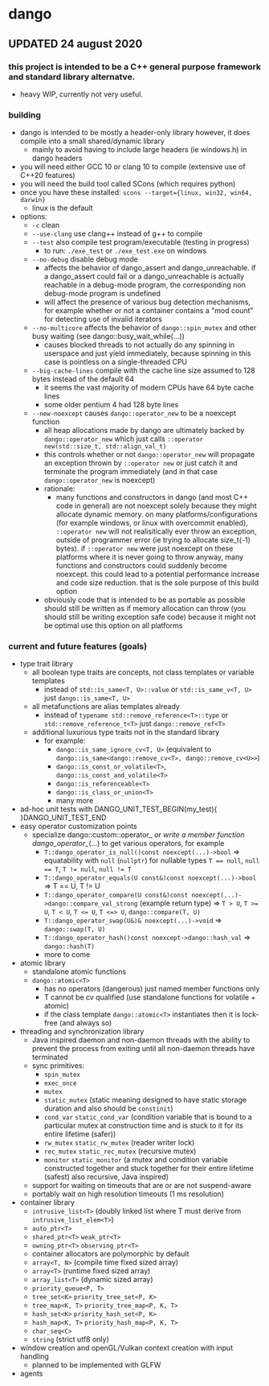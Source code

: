 # dango
## UPDATED 24 august 2020
### this project is intended to be a C++ general purpose framework and standard library alternatve.
  - heavy WIP, currently not very useful.

### building
  - dango is intended to be mostly a header-only library however, it does compile into a small shared/dynamic library
    - mainly to avoid having to include large headers (ie windows.h) in dango headers
  - you will need either GCC 10 or clang 10 to compile (extensive use of C++20 features)
  - you will need the build tool called SCons (which requires python)
  - once you have these installed: `scons --target={linux, win32, win64, darwin}`
    - linux is the default
  - options:
    - `-c` clean
    - `--use-clang` use clang++ instead of g++ to compile
    - `--test` also compile test program/executable (testing in progress)
      - to run: `./exe_test` or `./exe_test.exe` on windows
    - `--no-debug` disable debug mode
      - affects the behavior of dango_assert and dango_unreachable. if a dango_assert could fail or a dango_unreachable
        is actually reachable in a debug-mode program, the corresponding non debug-mode program is undefined
      - will affect the presence of various bug detection mechanisms, for example whether or not a container contains
        a "mod count" for detecting use of invalid iterators
    - `--no-multicore` affects the behavior of `dango::spin_mutex` and other busy waiting (see dango::busy_wait_while(...))
      - causes blocked threads to not actually do any spinning in userspace and just yield immediately,
        because spinning in this case is pointless on a single-threaded CPU
    - `--big-cache-lines` compile with the cache line size assumed to 128 bytes instead of the default 64
      - it seems the vast majority of modern CPUs have 64 byte cache lines
      - some older pentium 4 had 128 byte lines
    - `--new-noexcept` causes `dango::operator_new` to be a noexcept function
      - all heap allocations made by dango are ultimately backed by `dango::operator_new` which just calls `::operator new(std::size_t, std::align_val_t)`
      - this controls whether or not `dango::operator_new` will propagate an exception thrown by `::operator new`
        or just catch it and terminate the program immediately (and in that case `dango::operator_new` is noexcept)
      - rationale:
        - many functions and constructors in dango (and most C++ code in general) are not noexcept solely because they might allocate dynamic
          memory. on many platforms/configurations (for example windows, or linux with overcommit enabled), `::operator new` will not
          realisitically ever throw an exception, outside of programmer error (ie trying to allocate size_t(-1) bytes). if `::operator new`
          were just noexcept on these platforms where it is never going to throw anyway, many functions and constructors could suddenly
          become noexcept. this could lead to a potential performance increase and code size reduction. that is the sole purpose of this
          build option
      - obviously code that is intended to be as portable as possible should still be written as if memory allocation can throw (you should
        still be writing exception safe code) because it might not be optimal use this option on all platforms
### current and future features (goals)
  - type trait library
    - all boolean type traits are concepts, not class templates or variable templates
      - instead of `std::is_same<T, U>::value` or `std::is_same_v<T, U>` just `dango::is_same<T, U>`
    - all metafunctions are alias templates already
      - instead of `typename std::remove_reference<T>::type` or `std::remove_reference_t<T>` just `dango::remove_ref<T>`
    - additional luxurious type traits not in the standard library
      - for example:
        - `dango::is_same_ignore_cv<T, U>` (equivalent to `dango::is_same<dango::remove_cv<T>, dango::remove_cv<U>>`)
        - `dango::is_const_or_volatile<T>`, `dango::is_const_and_volatile<T>`
        - `dango::is_referenceable<T>`
        - `dango::is_class_or_union<T>`
        - many more
  - ad-hoc unit tests with DANGO_UNIT_TEST_BEGIN(my_test){  }DANGO_UNIT_TEST_END
  - easy operator customization points
    - specialize dango::custom::operator_*<T> or write a member function dango_operator_*(...) to get various operators, for example
      - `T::dango_operator_is_null()const noexcept(...)->bool` => equatability with `null` (`nullptr`) for nullable types `T == null`, `null == T`, `T != null`, `null != T`
      - `T::dango_operator_equals(U const&)const noexcept(...)->bool` => T == U, T != U
      - `T::dango_operator_compare(U const&)const noexcept(...)->dango::compare_val_strong` (example return type) => `T > U`, `T >= U`, `T < U`, `T <= U`, `T <=> U`, `dango::compare(T, U)`
      - `T::dango_operator_swap(U&)& noexcept(...)->void` => `dango::swap(T, U)`
      - `T::dango_operator_hash()const noexcept->dango::hash_val` => `dango::hash(T)`
      - more to come
  - atomic library
    - standalone atomic functions
    - `dango::atomic<T>`
      - has no operators (dangerous) just named member functions only
      - T cannot be cv qualified (use standalone functions for volatile + atomic)
      - if the class template `dango::atomic<T>` instantiates then it is lock-free (and always so)
  - threading and synchronization library
    - Java inspired daemon and non-daemon threads with the ability to prevent the process from exiting until
      all non-daemon threads have terminated
    - sync primitives:
      - `spin_mutex`
      - `exec_once`
      - `mutex`
      - `static_mutex` (static meaning designed to have static storage duration and also should be `constinit`)
      - `cond_var` `static_cond_var` (condition variable that is bound to a particular mutex at construction time and is stuck to it
        for its entire lifetime (safer))
      - `rw_mutex` `static_rw_mutex` (reader writer lock)
      - `rec_mutex` `static_rec_mutex` (recursive mutex)
      - `monitor` `static_monitor` (a mutex and condition variable constructed together and stuck together for their entire lifetime (safest)
        also recursive, Java inspired)
    - support for waiting on timeouts that are or are not suspend-aware
    - portably wait on high resolution timeouts (1 ms resolution)
  - container library
    - `intrusive_list<T>` (doubly linked list where T must derive from `intrusive_list_elem<T>`)
    - `auto_ptr<T>`
    - `shared_ptr<T>` `weak_ptr<T>`
    - `owning_ptr<T>` `observing_ptr<T>`
    - container allocators are polymorphic by default
    - `array<T, N>` (compile time fixed sized array)
    - `array<T>` (runtime fixed sized array)
    - `array_list<T>` (dynamic sized array)
    - `priority_queue<P, T>`
    - `tree_set<K>` `priority_tree_set<P, K>`
    - `tree_map<K, T>` `priority_tree_map<P, K, T>`
    - `hash_set<K>` `priority_hash_set<P, K>`
    - `hash_map<K, T>` `priority_hash_map<P, K, T>`
    - `char_seq<C>`
    - `string` (strict utf8 only)
  - window creation and openGL/Vulkan context creation with input handling
    - planned to be implemented with GLFW
  - agents
